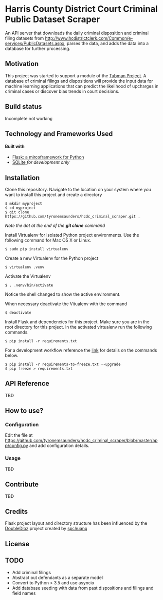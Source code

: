 # Harris County District Court Criminal Public Dataset Scraper
An API server that downloads the daily criminal disposition and criminal filing datasets from http://www.hcdistrictclerk.com/Common/e-services/PublicDatasets.aspx, parses the data, and adds the data into a database for further processing.

## Motivation
This project was started to support a module of the [Tubman Project](http://www.tubmanproject.com/).
A database of criminal filings and dispositions will provide the input data for machine learning applications that can predict the likelihood of upcharges in criminal cases or discover bias trends in court decisions.  

## Build status
Incomplete not working

## Technology and Frameworks Used
#### Built with
* [Flask: a mircoframework for Python](http://flask.pocoo.org/)
* [SQLite](https://www.sqlite.org/) *for development only*

## Installation
Clone this repository.
Navigate to the location on your system where you want to install this project and create a directory
```
$ mkdir myproject
$ cd myproject
$ git clone https://github.com/tyronemsaunders/hcdc_criminal_scraper.git .
```
*Note the dot at the end of the <b>git clone</b> command*


Install Virtualenv for isolated Python project environments.
Use the following command for Mac OS X or Linux.
```
$ sudo pip install virtualenv
```

Create a new Virtualenv for the Python project
```
$ virtualenv .venv
```

Activate the Virtualenv
```
$ . .venv/bin/activate
```
Notice the shell changed to show the active environment.

When necessary deactivate the Vitualenv with the command
```
$ deactivate
```

Install Flask and dependencies for this project.
Make sure you are in the root directory for this project. 
In the activated virtualenv run the following commands.
```
$ pip install -r requirements.txt
```

For a development workflow reference the [link](https://www.kennethreitz.org/essays/a-better-pip-workflow) for details on the commands below.
```
$ pip install -r requirements-to-freeze.txt --upgrade
$ pip freeze > requirements.txt
```

## API Reference
TBD

## How to use?
### Configuration
Edit the file at https://github.com/tyronemsaunders/hcdc_criminal_scraper/blob/master/app/config.py and add configuration details.

### Usage
TBD

## Contribute
TBD

## Credits
Flask project layout and directory structure has been influenced by the [DoubleDibz](https://github.com/spchuang/DoubleDibz-tutorial/tree/master/FINAL) project created by [spchuang](https://github.com/spchuang)

## License

## TODO
* Add criminal filings
* Abstract out defendants as a separate model
* Convert to Python > 3.5 and use asyncio
* Add database seeding with data from past dispositions and filings and field names